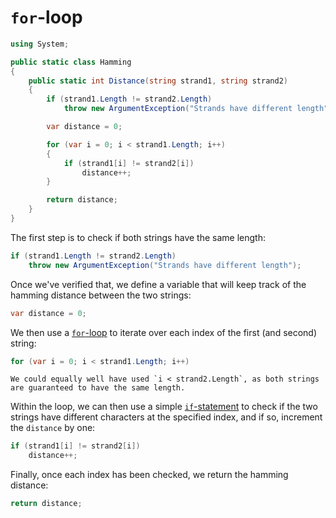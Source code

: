 # `for`-loop

```csharp
using System;

public static class Hamming
{
    public static int Distance(string strand1, string strand2)
    {
        if (strand1.Length != strand2.Length)
            throw new ArgumentException("Strands have different length");

        var distance = 0;

        for (var i = 0; i < strand1.Length; i++)
        {
            if (strand1[i] != strand2[i])
                distance++;
        }

        return distance;
    }
}
```

The first step is to check if both strings have the same length:

```csharp
if (strand1.Length != strand2.Length)
    throw new ArgumentException("Strands have different length");
```

Once we've verified that, we define a variable that will keep track of the hamming distance between the two strings:

```csharp
var distance = 0;
```

We then use a [`for`-loop][for-statement] to iterate over each index of the first (and second) string:

```csharp
for (var i = 0; i < strand1.Length; i++)
```

```exercism/note
We could equally well have used `i < strand2.Length`, as both strings are guaranteed to have the same length.
```

Within the loop, we can then use a simple [`if`-statement][if-statement] to check if the two strings have different characters at the specified index, and if so, increment the `distance` by one:

```csharp
if (strand1[i] != strand2[i])
    distance++;
```

Finally, once each index has been checked, we return the hamming distance:

```csharp
return distance;
```

[for-statement]: https://docs.microsoft.com/en-us/dotnet/csharp/language-reference/keywords/for
[if-statement]: https://docs.microsoft.com/en-us/dotnet/csharp/language-reference/keywords/if-else
